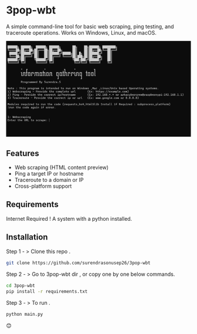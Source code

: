 # 3pop-wbt

A simple command-line tool for basic web scraping, ping testing, and traceroute operations. Works on Windows, Linux, and macOS.

![Screenshot](Assets/scrot1.png)

## Features

- Web scraping (HTML content preview)
- Ping a target IP or hostname
- Traceroute to a domain or IP
- Cross-platform support

## Requirements
Internet Required !
A system with a python installed.

## Installation 

Step 1 - > Clone this repo .
```bash
git clone https://github.com/surendrasonusep26/3pop-wbt
```
Step 2 - >  Go to 3pop-wbt dir , or copy one by one below commands.
```bash
cd 3pop-wbt
pip install -r requirements.txt
```
Step 3 - > To run .
```bash
python main.py
```
😊
